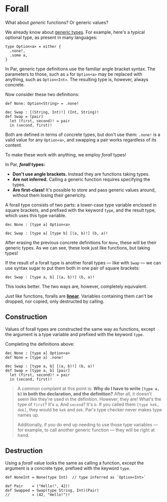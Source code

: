 # Forall

What about _generic_ functions? Or generic values?

We already know about [generic types](../structure/definitions_and_declarations.md). For example, here's
a typical optional type, as present in many languages:

```par
type Option<a> = either {
  .none!,
  .some a,
}
```

In Par, generic type definitions use the familiar angle bracket syntax. The parameters to those,
such as `a` for `Option<a>` may be replaced with anything, such as `Option<Int>`. The resulting type is,
however, always concrete.

Now consider these two definitions:

```par
def None: Option<String> = .none!

dec Swap : [(String, Int)!] (Int, String)!
def Swap = [pair]
  let (first, second)! = pair
  in (second, first)!
```

Both are defined in terms of concrete types, but don't use them: `.none!` is a valid value for
any `Option<a>`, and swapping a pair works regardless of its content.

To make these work with anything, we employ _forall_ types!

In Par, **_forall_ types:**
- **Don't use angle brackets.** Instead they are functions taking types.
- **Are not inferred.** Calling a generic function requires specifying the types.
- **Are first-class!** It's possible to store and pass generic values around, without them losing
  their genericity.

A forall type consists of two parts: a lower-case type variable enclosed in square brackets, and
prefixed with the keyword `type`, and the result type, which uses this type variable.

```par
dec None : [type a] Option<a>

dec Swap : [type a] [type b] [(a, b)!] (b, a)!
```

After erasing the previous concrete definitions for `None`, these will be their generic types. As we can
see, these look just like functions, but taking types!

If the result of a forall type is another forall types — like with `Swap` — we can use syntax sugar to
put them both in one pair of square brackets:

```par
dec Swap : [type a, b] [(a, b)!] (b, a)!
```

This looks better. The two ways are, however, completely equivalent.

Just like functions, foralls are [**linear**](TODO). Variables containing them can't be dropped, nor
copied, only destructed by calling.

## Construction

Values of forall types are constructed the same way as functions, except the argument is a type
variable and prefixed with the keyword `type`.

Completing the definitions above:

```par
dec None : [type a] Option<a>
def None = [type a] .none!

dec Swap : [type a, b] [(a, b)!] (b, a)!
def Swap = [type a, b] [pair]
  let (first, second)! = pair
  in (second, first)!
```

> A common complaint at this point is:
> **Why do I have to write `[type a, b]` in both the declaration, and the definition?** After all,
> it doesn't seem like they're used in the definition. However, they are! What's the type of `first`?
> It's `a`. And `second`? It's `b`. If you called them `[type kek, dek]`, they would be `kek` and `dek`.
> Par's type checker never makes type names up.
>
> Additionally, if you do end up needing to use those type variables — for example, to call another
> generic function — they will be right at hand.

## Destruction

Using a _forall_ value looks the same as calling a function, except the argument is a concrete type,
prefixed with the keyword `type`.

```par
def NoneInt = None(type Int)  // type inferred as `Option<Int>`

def Pair    = ("Hello!", 42)!
def Swapped = Swap(type String, Int)(Pair)
//          = (42, "Hello!")!
```
